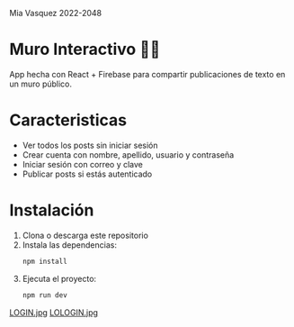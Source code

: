 Mia Vasquez
2022-2048


# Muro Interactivo 🧱✨
App hecha con React + Firebase para compartir publicaciones de texto en un muro público.

# Caracteristicas 
- Ver todos los posts sin iniciar sesión
- Crear cuenta con nombre, apellido, usuario y contraseña
- Iniciar sesión con correo y clave
- Publicar posts si estás autenticado

# Instalación

1. Clona o descarga este repositorio
2. Instala las dependencias:
   ```bash
   npm install
   ```
3. Ejecuta el proyecto:
   ```bash
   npm run dev
   ```

[LOGIN.jpg](https://postimg.cc/p5YhXnDY)
[LOLOGIN.jpg](https://postimg.cc/D4K4Tcbw)

